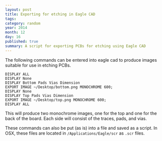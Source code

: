 ```yaml
---
layout: post
title: Exporting for etching in Eagle CAD
tags: 
category: random
year: 2014
month: 12
day: 16
published: true
summary: A script for exporting PCBs for etching using Eagle CAD
---
```


The following commands can be entered into eagle cad to produce images suitable for use in etching PCBs.

```
DISPLAY ALL
DISPLAY None
DISPLAY Bottom Pads Vias Dimension
EXPORT IMAGE ~/Desktop/bottom.png MONOCHROME 600;
DISPLAY None
DISPLAY Top Pads Vias Dimension
EXPORT IMAGE ~/Desktop/top.png MONOCHROME 600;
DISPLAY ALL
```

This will produce two monochrome images, one for the top and one for the back of the board.
Each side will consist of the traces, pads, and vias.


These commands can also be put (as is) into a file and saved as a script.
In OSX, these files are located in ``/Applications/Eagle/scr`` as ``.scr`` files.

